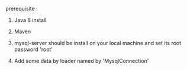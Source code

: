 prerequisite :
1) Java 8 install

2) Maven

3) mysql-server should be install on your local machine and set its root password 'root'

4) Add some data by loader named by 'MysqlConnection'
